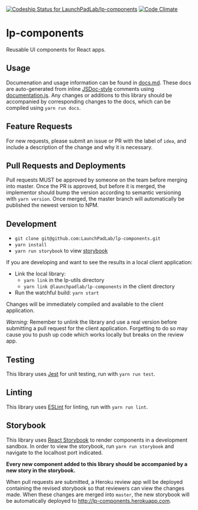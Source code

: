 [ ![Codeship Status for LaunchPadLab/lp-components](https://app.codeship.com/projects/9ed40b70-ed52-0134-977a-7ab4e0ed4895/status?branch=master)](https://app.codeship.com/projects/208563) [![Code Climate](https://codeclimate.com/repos/58cc190ef96b3b02880000b6/badges/452f912b130d452bca15/gpa.svg)](https://codeclimate.com/repos/58cc190ef96b3b02880000b6/feed)

# lp-components
Reusable UI components for React apps.

## Usage
Documenation and usage information can be found in [docs.md](docs.md). These docs are auto-generated from inline [JSDoc-style](http://usejsdoc.org/) comments using [documentation.js](https://github.com/documentationjs/documentation). Any changes or additions to this library should be accompanied by corresponding changes to the docs, which can be compiled using `yarn run docs`.

## Feature Requests
For new requests, please submit an issue or PR with the label of `idea`, and include a description of the change and why it is necessary.

## Pull Requests and Deployments
Pull requests MUST be approved by someone on the team before merging into master. Once the PR is approved, but before it is merged, the implementor should bump the version according to semantic versioning with `yarn version`. Once merged, the master branch will automatically be published the newest version to NPM.

## Development
* `git clone git@github.com:LaunchPadLab/lp-components.git`
* `yarn install`
* `yarn run storybook` to view [storybook](#storybook)

If you are developing and want to see the results in a local client application:
* Link the local library:
  * `yarn link` in the lp-utils directory
  * `yarn link @launchpadlab/lp-components` in the client directory
* Run the watchful build: `yarn start`

Changes will be immediately compiled and available to the client application.

*Warning:* Remember to unlink the library and use a real version before submitting a pull request for the client application. Forgetting to do so may cause you to push up code which works locally but breaks on the review app.

## Testing
This library uses [Jest](https://facebook.github.io/jest/) for unit testing, run with `yarn run test`.

## Linting
This library uses [ESLint](http://eslint.org/) for linting, run with `yarn run lint`.

## Storybook
This library uses [React Storybook](https://getstorybook.io/) to render components in a development sandbox. In order to view the storybook, run `yarn run storybook` and navigate to the localhost port indicated. 

**Every new component added to this library should be accompanied by a new story in the storybook.**

When pull requests are submitted, a Heroku review app will be deployed containing the revised storybook so that reviewers can view the changes made. When these changes are merged into `master`, the new storybook will be automatically deployed to http://lp-components.herokuapp.com.
